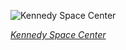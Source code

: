 
![Kennedy Space Center](https://upload.wikimedia.org/wikipedia/commons/thumb/9/90/STS-129_Atlantis_Ready_to_Fly_-_edit1.jpg/600px-STS-129_Atlantis_Ready_to_Fly_-_edit1.jpg)

*[Kennedy Space Center](https://wikipedia.org/wiki/File:STS-129_Atlantis_Ready_to_Fly_-_edit1.jpg)*
